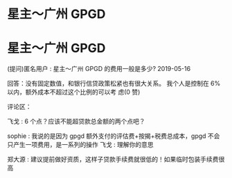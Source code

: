 # 星主～广州 GPGD

# 星主～广州 GPGD

(提问)匿名用户 : 星主～广州 GPGD 的费用一般是多少? 2019-05-16

回答：没有固定数值，和银行信贷政策松紧也有很大关系。 我个人是控制在 6%以内，额外成本不超过这个比例的可以考 虑(0 赞)

评论区：

飞戈 : 6 个点？应该不能超贷款总金额的两个点吧？

sophie : 我说的是因为 gpgd 额外支付的评估费+按揭+税费总成本，gpgd 不会只产生一项费用，是一系列的操作 飞戈 : 理解你的意思

郑大源 : 建议提前做好资质，这样子贷款手续费就很低的！如果临时包装手续费很高